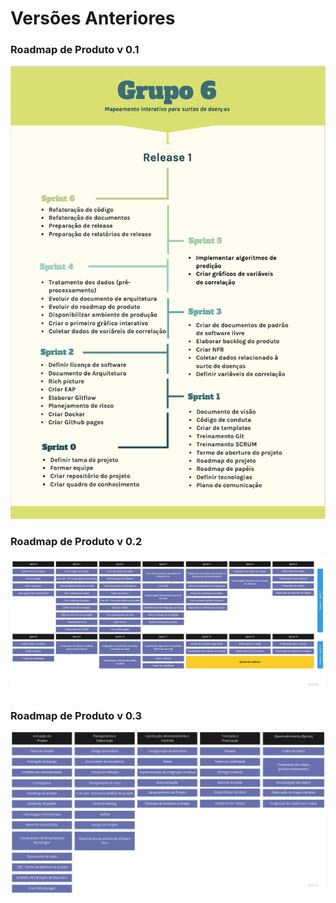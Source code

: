 # Versões Anteriores 

### Roadmap de Produto v 0.1

![RmP0.1](product/product_roadmap_v0.png)

### Roadmap de Produto v 0.2

![RmP0.1](product/product_roadmap_v1.jpg)

### Roadmap de Produto v 0.3

![RmP0.1](product/product_roadmap_v2.jpg)